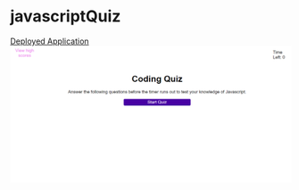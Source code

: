 # javascriptQuiz

[Deployed Application](https://seanpatrickarnold.github.io/javascriptQuiz/)
![Alt text](./assets/images/deployedApplication.png?raw=true "Screenshot of Javascript Quiz")
